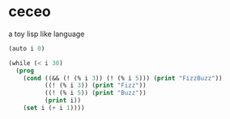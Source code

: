 # ceceo
a toy lisp like language

```lisp
(auto i 0)

(while (< i 30)
  (prog 
    (cond ((&& (! (% i 3)) (! (% i 5))) (print "FizzBuzz"))
          ((! (% i 3)) (print "Fizz"))
          ((! (% i 5)) (print "Buzz"))
          (print i))
    (set i (+ i 1))))
```

